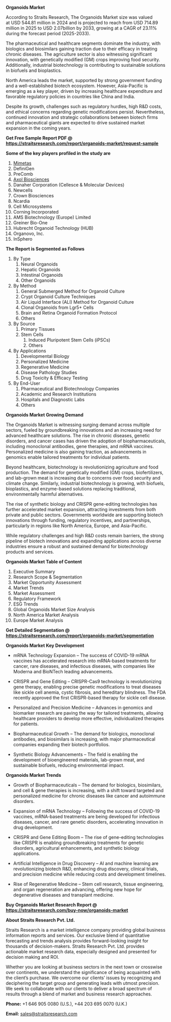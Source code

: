 <p><strong>Organoids Market</strong></p>
<p>According to Straits Research, The Organoids Market size was valued at USD 544.81 million in 2024 and is projected to reach from USD 714.89 million in 2025 to USD 2.07billion by 2033, growing at a CAGR of 23.11% during the forecast period (2025-2033).</p>
<p>The pharmaceutical and healthcare segments dominate the industry, with biologics and biosimilars gaining traction due to their efficacy in treating chronic diseases. The agriculture sector is also witnessing significant innovation, with genetically modified (GM) crops improving food security. Additionally, industrial biotechnology is contributing to sustainable solutions in biofuels and bioplastics.</p>
<p>North America leads the market, supported by strong government funding and a well-established biotech ecosystem. However, Asia-Pacific is emerging as a key player, driven by increasing healthcare expenditure and favorable regulatory policies in countries like China and India.</p>
<p>Despite its growth, challenges such as regulatory hurdles, high R&amp;D costs, and ethical concerns regarding genetic modifications persist. Nevertheless, continued innovation and strategic collaborations between biotech firms and pharmaceutical giants are expected to drive sustained market expansion in the coming years.</p>
<p><strong>Get Free Sample Report PDF @ <a href=https://straitsresearch.com/report/organoids-market/request-sample>https://straitsresearch.com/report/organoids-market/request-sample</a></strong></p>
<div><strong>Some of the key players profiled in the study are</strong></div>
<p><ol>
<li><a href=""https://www.mimetas.com/en/home/"" target=""_blank"">Mimetas</a></li><li>DefiniGen</li><li>PreComb</li><li><a href=""https://axolbio.com/"" target=""_blank"">Axol Biosciences</a></li><li>Danaher Corporation (Cellesce & Molecular Devices)</li><li>Newcells</li><li>Crown Biosciences</li><li>Ncardia</li><li>Cell Microsystems</li><li>Corning Incorporated</li><li>AMS Biotechnology (Europe) Limited</li><li>Greiner Bio-One</li><li>Hubrecht Organoid Technology (HUB)</li><li>Organovo, Inc.</li><li>InSphero</li>
</ol></p>
<p><strong>The Report is Segmented as Follows</strong></p>
<p><ol>
	<li>By Type
		<ol>
			<li>Neural Organoids</li>
			<li>Hepatic Organoids</li>
			<li>Intestinal Organoids</li>
			<li>Other Organoids</li>
		</ol>
	</li>
	<li>By Method
		<ol>
			<li>General Submerged Method for Organoid Culture</li>
			<li>Crypt Organoid Culture Techniques</li>
			<li>Air Liquid Interface (ALI) Method for Organoid Culture</li>
			<li>Clonal Organoids from Lgr5+ Cells</li>
			<li>Brain and Retina Organoid Formation Protocol</li>
			<li>Others</li>
		</ol>
	</li>
	<li>By Source 
		<ol>
			<li>Primary Tissues</li>
			<li>Stem Cells<ol>
			<li>Induced Pluripotent Stem Cells (iPSCs)</li><li>Others<ol>
		</ol></li></ol></li></ol>
	</li>
	<li>By Applications
		<ol>
			<li>Developmental Biology</li>
			<li>Personalized Medicine</li>
			<li>Regenerative Medicine</li>
			<li>Disease Pathology Studies</li>
			<li>Drug Toxicity & Efficacy Testing</li>
		</ol>
	</li>
	<li>By End-User
		<ol>
			<li>Pharmaceutical and Biotechnology Companies</li>
			<li>Academic and Research Institutions</li>
			<li>Hospitals and Diagnostic Labs</li>
			<li>Others</li>
		</ol>
	</li>
</ol></p>
<p><strong>Organoids Market Growing Demand</strong></p>
<p>The Organoids Market is witnessing surging demand across multiple sectors, fueled by groundbreaking innovations and an increasing need for advanced healthcare solutions. The rise in chronic diseases, genetic disorders, and cancer cases has driven the adoption of biopharmaceuticals, including monoclonal antibodies, gene therapies, and mRNA vaccines. Personalized medicine is also gaining traction, as advancements in genomics enable tailored treatments for individual patients.</p>
<p>Beyond healthcare, biotechnology is revolutionizing agriculture and food production. The demand for genetically modified (GM) crops, biofertilizers, and lab-grown meat is increasing due to concerns over food security and climate change. Similarly, industrial biotechnology is growing, with biofuels, bioplastics, and enzyme-based solutions replacing traditional, environmentally harmful alternatives.</p>
<p>The rise of synthetic biology and CRISPR gene-editing technologies has further accelerated market expansion, attracting investments from both private and public sectors. Governments worldwide are supporting biotech innovations through funding, regulatory incentives, and partnerships, particularly in regions like North America, Europe, and Asia-Pacific.</p>
<p>While regulatory challenges and high R&amp;D costs remain barriers, the strong pipeline of biotech innovations and expanding applications across diverse industries ensure a robust and sustained demand for biotechnology products and services.</p>
<p><strong>Organoids Market Table of Content</strong></p>
<ol>
<li>Executive Summary</li>
<li>Research Scope &amp; Segmentation</li>
<li>Market Opportunity Assessment</li>
<li>Market Trends</li>
<li>Market Assessment</li>
<li>Regulatory Framework</li>
<li>ESG Trends</li>
<li>Global Organoids Market Size Analysis</li>
<li>North America Market Analysis</li>
<li>Europe Market Analysis</li>
</ol>
<p><strong>Get Detailed Segmentation @ <a href=https://straitsresearch.com/report/organoids-market/segmentation>https://straitsresearch.com/report/organoids-market/segmentation</a></strong></p>
<p><strong>Organoids Market Key Development</strong></p>
<ul>
<li><p>mRNA Technology Expansion &ndash; The success of COVID-19 mRNA vaccines has accelerated research into mRNA-based treatments for cancer, rare diseases, and infectious diseases, with companies like Moderna and BioNTech leading advancements.</p></li>
<li><p>CRISPR and Gene Editing &ndash; CRISPR-Cas9 technology is revolutionizing gene therapy, enabling precise genetic modifications to treat diseases like sickle cell anemia, cystic fibrosis, and hereditary blindness. The FDA recently approved the first CRISPR-based therapy for sickle cell disease.</p></li>
<li><p>Personalized and Precision Medicine &ndash; Advances in genomics and biomarker research are paving the way for tailored treatments, allowing healthcare providers to develop more effective, individualized therapies for patients.</p></li>
<li><p>Biopharmaceutical Growth &ndash; The demand for biologics, monoclonal antibodies, and biosimilars is increasing, with major pharmaceutical companies expanding their biotech portfolios.</p></li>
<li><p>Synthetic Biology Advancements &ndash; The field is enabling the development of bioengineered materials, lab-grown meat, and sustainable biofuels, reducing environmental impact.</p></li>
</ul>
<p><strong>Organoids Market Trends</strong></p>
<ul>
<li>
<p>Growth of Biopharmaceuticals &ndash; The demand for biologics, biosimilars, and cell &amp; gene therapies is increasing, with a shift toward targeted and personalized medicine for chronic diseases like cancer and autoimmune disorders.</p>
</li>
<li>
<p>Expansion of mRNA Technology &ndash; Following the success of COVID-19 vaccines, mRNA-based treatments are being developed for infectious diseases, cancer, and rare genetic disorders, accelerating innovation in drug development.</p>
</li>
<li>
<p>CRISPR and Gene Editing Boom &ndash; The rise of gene-editing technologies like CRISPR is enabling groundbreaking treatments for genetic disorders, agricultural enhancements, and synthetic biology applications.</p>
</li>
<li>
<p>Artificial Intelligence in Drug Discovery &ndash; AI and machine learning are revolutionizing biotech R&amp;D, enhancing drug discovery, clinical trials, and precision medicine while reducing costs and development timelines.</p>
</li>
<li>
<p>Rise of Regenerative Medicine &ndash; Stem cell research, tissue engineering, and organ regeneration are advancing, offering new hope for degenerative diseases and transplant medicine.</p>
</li>
</ul>
<p><strong>Buy Organoids Market Research Report @ <a href=https://straitsresearch.com/buy-now/organoids-market>https://straitsresearch.com/buy-now/organoids-market</a></strong></p>
<p><strong>About Straits Research Pvt. Ltd.</strong></p>
<p>Straits Research is a market intelligence company providing global business information reports and services. Our exclusive blend of quantitative forecasting and trends analysis provides forward-looking insight for thousands of decision-makers. Straits Research Pvt. Ltd. provides actionable market research data, especially designed and presented for decision making and ROI.</p>
<p>Whether you are looking at business sectors in the next town or crosswise over continents, we understand the significance of being acquainted with the client&rsquo;s purchase. We overcome our clients&rsquo; issues by recognizing and deciphering the target group and generating leads with utmost precision. We seek to collaborate with our clients to deliver a broad spectrum of results through a blend of market and business research approaches.</p>
<p><strong>Phone:</strong>&nbsp;+1 646 905 0080 (U.S.), +44 203 695 0070 (U.K.)</p>
<p><strong>Email:</strong>&nbsp;<a href=mailto:sales@straitsresearch.com><u>sales@straitsresearch.com</u></a></p>
